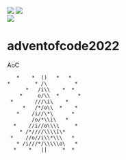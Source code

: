 ![](https://img.shields.io/badge/day%20📅-11-blue) 
![](https://img.shields.io/badge/stars%20⭐-22-yellow)	
![](https://img.shields.io/badge/days%20completed-11-red)	

# adventofcode2022


AoC
```
   *    *  ()   *   *
*        * /\         *
      *   /i\\    *  *
    *     o/\\  *      *
 *       ///\i\    *
     *   /*/o\\  *    *
   *    /i//\*\      *
        /o/*\\i\   *
  *    //i//o\\\\     *
    * /*////\\\\i\*
 *    //o//i\\*\\\   *
   * /i///*/\\\\\o\   *
  *    *   ||     *  *
  ```
